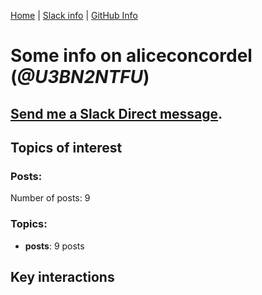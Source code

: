 [Home](https://kelu124.github.io/echommunity/) | [Slack info](https://kelu124.github.io/echommunity/) | [GitHub Info](https://kelu124.github.io/echommunity/github.html)

# Some info on __aliceconcordel__ (_@U3BN2NTFU_)


## [Send me a Slack Direct message](https://echopen.slack.com/messages/@aliceconcordel/).

## Topics of interest

### Posts: 

Number of posts: 9

### Topics:

* __posts__: 9 posts

## Key interactions 

